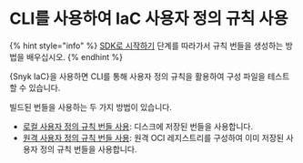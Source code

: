 # CLI를 사용하여 IaC 사용자 정의 규칙 사용

{% hint style="info" %}
[SDK로 시작하기](../writing-rules-using-the-sdk/) 단계를 따라가서 규칙 번들을 생성하는 방법을 배우십시오.
{% endhint %}

{Snyk IaC}을 사용하면 CLI를 통해 사용자 정의 규칙을 활용하여 구성 파일을 테스트할 수 있습니다.

빌드된 번들을 사용하는 두 가지 방법이 있습니다.

* [로컬 사용자 정의 규칙 번들 사용](use-a-local-iac-custom-rules-bundle.md): 디스크에 저장된 번들을 사용합니다.
* [원격 사용자 정의 규칙 번들 사용](use-a-remote-iac-custom-rules-bundle.md): 원격 OCI 레지스트리를 구성하여 이미 저장된 사용자 정의 규칙 번들을 사용합니다.